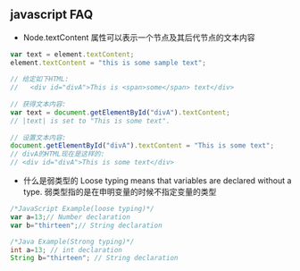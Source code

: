## javascript FAQ

- Node.textContent 属性可以表示一个节点及其后代节点的文本内容
```javascript
var text = element.textContent;
element.textContent = "this is some sample text";
  
// 给定如下HTML:
//   <div id="divA">This is <span>some</span> text</div>
  
// 获得文本内容:
var text = document.getElementById("divA").textContent;
// |text| is set to "This is some text".
  
// 设置文本内容:
document.getElementById("divA").textContent = "This is some text";
// divA的HTML现在是这样的:
// <div id="divA">This is some text</div>
```

- 什么是弱类型的
Loose typing means that variables are declared without a type.
弱类型指的是在申明变量的时候不指定变量的类型
```JavaScript
/*JavaScript Example(loose typing)*/
var a=13;// Number declaration
var b="thirteen";// String declaration
```
```java
/*Java Example(Strong typing)*/
int a=13; // int declaration
String b="thirteen"; // String declaration
```
